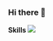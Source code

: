 ### Hi there 👋
<b>Skills</b>
<img src="https://img.shields.io/badge/Firebase-FFCA28?style=flat-square&logo=firebase&logoColor=white"/>
